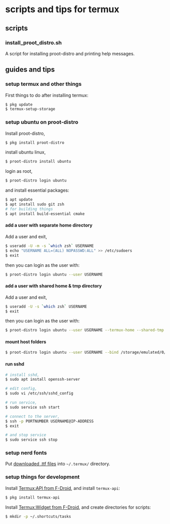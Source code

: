 # scripts and tips for termux

## scripts

### install_proot_distro.sh

A script for installing proot-distro and printing help messages.

## guides and tips

### setup termux and other things

First things to do after installing termux:

```bash
$ pkg update
$ termux-setup-storage
```

### setup ubuntu on proot-distro

Install proot-distro,

```bash
$ pkg install proot-distro
```

install ubuntu linux,

```bash
$ proot-distro install ubuntu
```

login as root,

```bash
$ proot-distro login ubuntu
```

and install essential packages:

```bash
$ apt update
$ apt install sudo git zsh
# for building things
$ apt install build-essential cmake
```

#### add a user with separate home directory

Add a user and exit,

```bash
$ useradd -U -m -s `which zsh` USERNAME
$ echo "USERNAME ALL=(ALL) NOPASSWD:ALL" >> /etc/sudoers
$ exit
```

then you can login as the user with:

```bash
$ proot-distro login ubuntu --user USERNAME
```

#### add a user with shared home & tmp directory

Add a user and exit,

```bash
$ useradd -U -s `which zsh` USERNAME
$ exit
```

then you can login as the user with:

```bash
$ proot-distro login ubuntu --user USERNAME --termux-home --shared-tmp
```

#### mount host folders

```bash
$ proot-distro login ubuntu --user USERNAME --bind /storage/emulated/0/Download:/home/USERNAME/files
```

#### run sshd

```bash
# install sshd,
$ sudo apt install openssh-server

# edit config,
$ sudo vi /etc/ssh/sshd_config

# run service,
$ sudo service ssh start

# connect to the server,
$ ssh -p PORTNUMBER USERNAME@IP-ADDRESS
$ exit

# and stop service
$ sudo service ssh stop
```

### setup nerd fonts

Put [downloaded .ttf files](https://www.nerdfonts.com/font-downloads) into `~/.termux/` directory.

### setup things for development

Install [Termux:API from F-Droid](https://f-droid.org/packages/com.termux.api/), and install `termux-api`:

```bash
$ pkg install termux-api
```

Install [Termux:Widget from F-Droid](https://f-droid.org/en/packages/com.termux.widget), and create directories for scripts:

```bash
$ mkdir -p ~/.shortcuts/tasks
```

